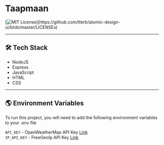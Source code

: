 # Taapmaan
[![MIT License](https://img.shields.io/apm/l/atomic-design-ui.svg?)](https://github.com/tterb/atomic-design-ui/blob/master/LICENSEs)

---

## 🛠 Tech Stack

-   NodeJS
-   Express
-   JavaScript
-   HTML
-   CSS


---

## 🌎 Environment Variables

To run this project, you will need to add the following environment variables to your .env file

`API_KEY` - OpenWeatherMap API Key [Link](https://openweathermap.org/api)  
`IP_API_KEY` - FreeGeoIp API Key [Link](https://freegeoip.app/)  
